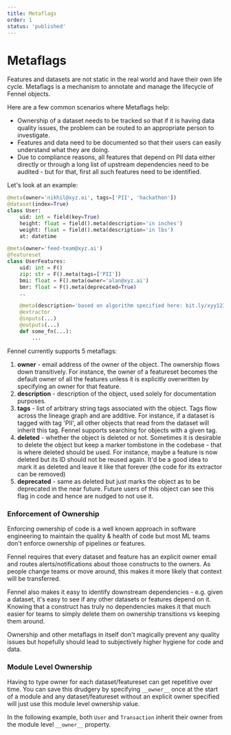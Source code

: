 ```yaml
---
title: Metaflags
order: 1
status: 'published'
---
```


# Metaflags

Features and datasets are not static in the real world and have their own life
cycle. Metaflags is a mechanism to annotate and manage the lifecycle of Fennel
objects.

Here are a few common scenarios where Metaflags help:

* Ownership of a dataset needs to be tracked so that if it is having data
 quality issues, the problem can be routed to an appropriate person to
 investigate.
* Features and data need to be documented so that their users can easily
  understand what they are doing.&#x20;
* Due to compliance reasons, all features that depend on PII data either directly
  or through a long list of upstream dependencies need to be audited - but for
  that, first all such features need to be identified.&#x20;


Let's look at an example:

```python
@meta(owner='nikhil@xyz.ai', tags=['PII', 'hackathon'])
@dataset(index=True)
class User:
    uid: int = field(key=True)
    height: float = field().meta(description='in inches')
    weight: float = field().meta(description='in lbs')
    at: datetime

@meta(owner='feed-team@xyz.ai')
@featureset
class UserFeatures:
    uid: int = F()
    zip: str = F().meta(tags=['PII'])
    bmi: float = F().meta(owner='alan@xyz.ai')
    bmr: float = F().meta(deprecated=True)
    ..

    @meta(description='based on algorithm specified here: bit.ly/xyy123')
    @extractor
    @inputs(...)
    @outputs(...)
    def some_fn(...):
        ...
```

Fennel currently supports 5 metaflags:

1. **owner** - email address of the owner of the object. The ownership flows down transitively.
   For instance, the owner of a featureset becomes the default owner of all the features unless
    it is explicitly overwritten by specifying an owner for that feature.&#x20;
2. **description** - description of the object, used solely for documentation purposes.
3. **tags** - list of arbitrary string tags associated with the object. Tags flow across the
   lineage graph and are additive. For instance, if a dataset is tagged with tag 'PII', all
   other objects that read from the dataset will inherit this tag. Fennel supports searching
   for objects with a given tag.&#x20;
4. **deleted** - whether the object is deleted or not. Sometimes it is desirable to delete
   the object but keep a marker tombstone in the codebase - that is where deleted should be
    used. For instance, maybe a feature is now deleted but its ID should not be reused again.
    It'd be a good idea to mark it as deleted and leave it like that forever (the code for
   its extractor can be removed)
5. **deprecated** - same as deleted but just marks the object as to be deprecated in the near
   future. Future users of this object can see this flag in code and hence are 
   nudged to not use it. 


### Enforcement of Ownership

Enforcing ownership of code is a well known approach in software engineering
to maintain the quality & health of code but most ML teams don't enforce
ownership of pipelines or features.

Fennel requires that every dataset and feature has an explicit owner email and
routes alerts/notifications about those constructs to the owners. As people
change teams or move around, this makes it more likely that context will be
transferred.

Fennel also makes it easy to identify downstream dependencies - e.g. given a
dataset, it's easy to see if any other datasets or features depend on it.
Knowing that a construct has truly no dependencies makes it that much easier
for teams to simply delete them on ownership transitions vs keeping them around.

Ownership and other metaflags in itself don't magically prevent any quality
issues but hopefully should lead to subjectively higher hygiene for code and data.


### Module Level Ownership

Having to type owner for each dataset/featureset can get repetitive over time. 
You can save this drudgery by specifying `__owner__` once at the start of a module
and any dataset/featureset without an explicit owner specified will just use
this module level ownership value.

In the following example, both `User` and `Transaction` inherit their owner
from the module level `__owner__` property.

<pre snippet="data-quality/metaflags#module_ownership"/>
